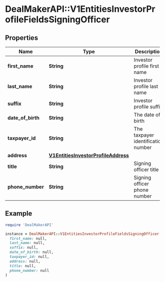 # DealMakerAPI::V1EntitiesInvestorProfileFieldsSigningOfficer

## Properties

| Name | Type | Description | Notes |
| ---- | ---- | ----------- | ----- |
| **first_name** | **String** | Investor profile first name | [optional] |
| **last_name** | **String** | Investor profile last name | [optional] |
| **suffix** | **String** | Investor profile suffix | [optional] |
| **date_of_birth** | **String** | The date of birth | [optional] |
| **taxpayer_id** | **String** | The taxpayer identification number | [optional] |
| **address** | [**V1EntitiesInvestorProfileAddress**](V1EntitiesInvestorProfileAddress.md) |  | [optional] |
| **title** | **String** | Signing officer title | [optional] |
| **phone_number** | **String** | Signing officer phone number | [optional] |

## Example

```ruby
require 'DealMakerAPI'

instance = DealMakerAPI::V1EntitiesInvestorProfileFieldsSigningOfficer.new(
  first_name: null,
  last_name: null,
  suffix: null,
  date_of_birth: null,
  taxpayer_id: null,
  address: null,
  title: null,
  phone_number: null
)
```

